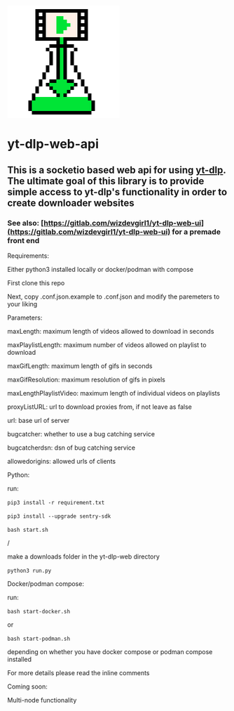 ![yt-dlp-web logo](logo.png)

# yt-dlp-web-api

## This is a socketio based web api for using [yt-dlp](https://github.com/yt-dlp/yt-dlp). The ultimate goal of this library is to provide simple access to yt-dlp's functionality in order to create downloader websites

### See also: [https://gitlab.com/wizdevgirl1/yt-dlp-web-ui](https://gitlab.com/wizdevgirl1/yt-dlp-web-ui) for a premade front end

Requirements:

Either python3 installed locally or docker/podman with compose

First clone this repo

Next, copy .conf.json.example to .conf.json and modify the paremeters to your liking

Parameters:

maxLength: maximum length of videos allowed to download in seconds

maxPlaylistLength: maximum number of videos allowed on playlist to download

maxGifLength: maximum length of gifs in seconds

maxGifResolution: maximum resolution of gifs in pixels

maxLengthPlaylistVideo: maximum length of individual videos on playlists

proxyListURL: url to download proxies from, if not leave as false

url: base url of server

bugcatcher: whether to use a bug catching service

bugcatcherdsn: dsn of bug catching service 

allowedorigins: allowed urls of clients


Python:

run:

`pip3 install -r requirement.txt`

`pip3 install --upgrade sentry-sdk`

`bash start.sh`

/

make a downloads folder in the yt-dlp-web directory

`python3 run.py`

Docker/podman compose:

run:

`bash start-docker.sh`

or 

`bash start-podman.sh`

depending on whether you have docker compose or podman compose installed

For more details please read the inline comments

Coming soon:

Multi-node functionality

